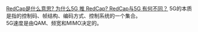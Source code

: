 
[RedCap是什么意思? 为什么5G 推 RedCap? RedCap与5G 有何不同？](https://zhuanlan.zhihu.com/p/13380391896)
5G的本质是指的控制码、帧结构、编码方式、控制系统的一个集合。  
5G速度是由QAM、频宽和MIMO决定的。

